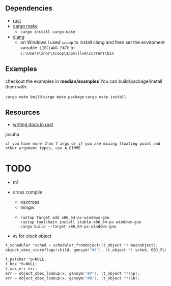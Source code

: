 ## Dependencies

* [rust](https://rustup.rs/)
* [cargo make](https://github.com/sagiegurari/cargo-make)
  * `cargo install cargo-make`
* [clang](https://clang.llvm.org/)
  * on Windows I used `scoop` to install clang and then set the enviroment variable: `LIBCLANG_PATH` to `C:\Users\xnor\scoop\apps\llvm\current\bin`

## Examples

checkout the examples in **median/examples**
You can build/package/install them with:

`cargo make build`
`cargo make package`
`cargo make install`

## Resources
- [writing docs in rust](https://facility9.com/2016/05/writing-documentation-in-rust/)

josuha
```
if you have more than 7 args or if you are mixing floating point and other argument types, use A_GIMME
```

# TODO

* m1
* cross compile
  * osxcross
  * mingw
  * ```
    rustup target add x86_64-pc-windows-gnu
    rustup toolchain install stable-x86_64-pc-windows-gnu
    cargo build --target x86_64-pc-windows-gnu
    ```

* `#S` for clock object

```c
t_scheduler *sched = scheduler_fromobject((t_object *) mainobject);
object_obex_storeflags(child, gensym("#S"), (t_object *) sched, OBJ_FLAG_DATA);

t_patcher *p=NULL;
t_box *b=NULL;
t_max_err err;
err = object_obex_lookup(x, gensym("#P"), (t_object **)&p);
err = object_obex_lookup(x, gensym("#B"), (t_object **)&b);
```
